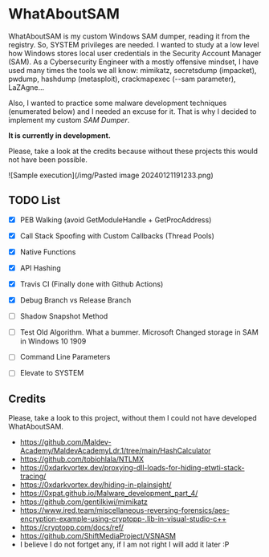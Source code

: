 # WhatAboutSAM

WhatAboutSAM is my custom Windows SAM dumper, reading it from the registry. So, SYSTEM privileges are needed. I wanted to study at a low level how Windows stores local user credentials in the Security Account Manager (SAM). As a Cybersecurity Engineer with a mostly offensive mindset, I have used many times the tools we all know: mimikatz, secretsdump (impacket), pwdump, hashdump (metasploit), crackmapexec (--sam parameter), LaZAgne...

Also, I wanted to practice some malware development techniques (enumerated below) and I needed an excuse for it. That is why I decided to implement my custom *SAM Dumper*.

**It is currently in development.**

Please, take a look at the credits because without these projects this would not have been possible.

![Sample execution](/img/Pasted image 20240121191233.png)

## TODO List

- [x] PEB Walking (avoid GetModuleHandle + GetProcAddress)
- [x] Call Stack Spoofing with Custom Callbacks (Thread Pools)
- [x] Native Functions
- [x] API Hashing
- [x] Travis CI (Finally done with Github Actions)
- [x] Debug Branch vs Release Branch
- [ ] Shadow Snapshot Method
- [ ] Test Old Algorithm. What a bummer. Microsoft Changed storage in SAM in Windows 10 1909
- [ ] Command Line Parameters
- [ ] Elevate to SYSTEM


## Credits

Please, take a look to this project, without them I could not have developed WhatAboutSAM.

- https://github.com/Maldev-Academy/MaldevAcademyLdr.1/tree/main/HashCalculator
- https://github.com/tobiohlala/NTLMX
- https://0xdarkvortex.dev/proxying-dll-loads-for-hiding-etwti-stack-tracing/
- https://0xdarkvortex.dev/hiding-in-plainsight/
- https://0xpat.github.io/Malware_development_part_4/
- https://github.com/gentilkiwi/mimikatz
- https://www.ired.team/miscellaneous-reversing-forensics/aes-encryption-example-using-cryptopp-.lib-in-visual-studio-c++
- https://cryptopp.com/docs/ref/
- https://github.com/ShiftMediaProject/VSNASM
- I believe I do not fortget any, if I am not right I will add it later :P


